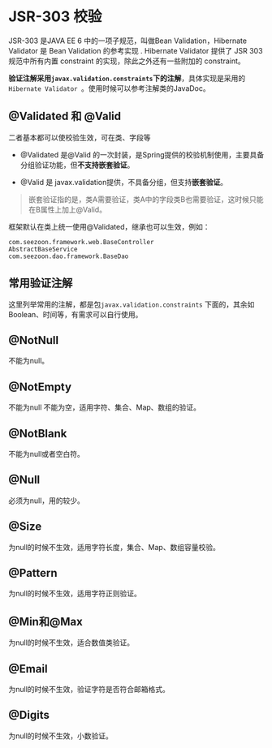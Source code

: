 # JSR-303 校验

JSR-303 是JAVA EE 6 中的一项子规范，叫做Bean Validation，Hibernate Validator 是 Bean Validation 的参考实现 . Hibernate Validator 提供了 JSR 303 规范中所有内置 constraint 的实现，除此之外还有一些附加的 constraint。

**验证注解采用`javax.validation.constraints`下的注解**，具体实现是采用的`Hibernate Validator `。使用时候可以参考注解类的JavaDoc。

## @Validated 和 @Valid

二者基本都可以使校验生效，可在类、字段等

- @Validated 是@Valid 的一次封装，是Spring提供的校验机制使用，主要具备分组验证功能，但**不支持嵌套验证**。

- @Valid 是 javax.validation提供，不具备分组，但支持**嵌套验证**。

> 嵌套验证指的是，类A需要验证，类A中的字段类B也需要验证，这时候只能在B属性上加上@Valid。

框架默认在类上统一使用@Validated，继承也可以生效，例如：

```
com.seezoon.framework.web.BaseController
AbstractBaseService
com.seezoon.dao.framework.BaseDao
```

## 常用验证注解

这里列举常用的注解，都是包`javax.validation.constraints` 下面的，其余如Boolean、时间等，有需求可以自行使用。

## @NotNull  

不能为null。

## @NotEmpty

不能为null 不能为空，适用字符、集合、Map、数组的验证。

## @NotBlank

不能为null或者空白符。

## @Null

必须为null，用的较少。

## @Size

为null的时候不生效，适用字符长度，集合、Map、数组容量校验。

## @Pattern

为null的时候不生效，适用字符正则验证。

## @Min和@Max

为null的时候不生效，适合数值类验证。

## @Email

为null的时候不生效，验证字符是否符合邮箱格式。

## @Digits

为null的时候不生效，小数验证。